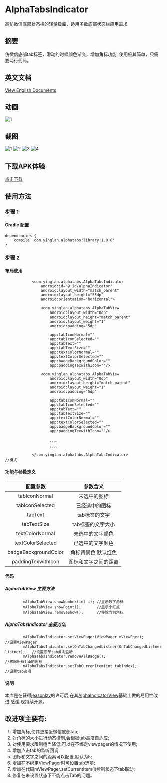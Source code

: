 # AlphaTabsIndicator
高仿微信底部状态栏的轻量级库，适用多数底部状态栏应用需求
## 摘要
仿微信底部tab标签，滑动的时候颜色渐变，增加角标功能, 使用极其简单，只需要两行代码。

## 英文文档
[View English Documents](https://github.com/yingLanNull/AlphaTabsIndicator)

## 动画
![1](https://github.com/yingLanNull/AlphaTabsIndicator/blob/master/show/show.gif)

## 截图
![1](https://github.com/yingLanNull/AlphaTabsIndicator/blob/master/show/Screenshot1.png)
![2](https://github.com/yingLanNull/AlphaTabsIndicator/blob/master/show/Screenshot2.png)
![3](https://github.com/yingLanNull/AlphaTabsIndicator/blob/master/show/Screenshot3.png)
![4](https://github.com/yingLanNull/AlphaTabsIndicator/blob/master/show/Screenshot4.png)

## 下载APK体验
[点击下载](https://github.com/yingLanNull/AlphaTabsIndicator/blob/master/show/app-debug.apk)

## 使用方法
### 步骤 1
#### Gradle 配置
```
dependencies {
    compile 'com.yinglan.alphatabs:library:1.0.8'
}
```

### 步骤 2

#### 布局使用
```
	        <com.yinglan.alphatabs.AlphaTabsIndicator
                android:id="@+id/alphaIndicator"
                android:layout_width="match_parent"
                android:layout_height="55dp"
                android:orientation="horizontal">

                <com.yinglan.alphatabs.AlphaTabView
                    android:layout_width="0dp"
                    android:layout_height="match_parent"
                    android:layout_weight="1"
                    android:padding="5dp"

                    app:tabIconNormal=""
                    app:tabIconSelected=""
                    app:tabText=""
                    app:tabTextSize=""
                    app:textColorNormal=""
                    app:textColorSelected=""
                    app:badgeBackgroundColor=""
                    app:paddingTexwithIcon=""/>

                <com.yinglan.alphatabs.AlphaTabView
                    android:layout_width="0dp"
                    android:layout_height="match_parent"
                    android:layout_weight="1"
                    android:padding="5dp"

                    app:tabIconNormal=""
                    app:tabIconSelected=""
                    app:tabText=""
                    app:tabTextSize=""
                    app:textColorNormal=""
                    app:textColorSelected=""
                    app:badgeBackgroundColor=""
                    app:paddingTexwithIcon=""/>

                    、、、、
                    、、、、

            </com.yinglan.alphatabs.AlphaTabsIndicator>                                //模式
```
#### 功能与参数定义

<table>
  <tdead>
    <tr>
      <th align="center">配置参数</th>
      <th align="center">参数含义</th>
    </tr>
  </tdead>
  <tbody>
    <tr>
      <td align="center">tabIconNormal</td>
      <td align="center">未选中的图标</td>
    </tr>
    <tr>
      <td align="center">tabIconSelected</td>
      <td align="center">已经选中的图标</td>
    </tr>
    <tr>
      <td align="center">tabText</td>
      <td align="center">tab标签的文字</td>
    </tr>
    <tr>
      <td align="center">tabTextSize</td>
      <td align="center">tab标签的文字大小</td>
    </tr>
    <tr>
      <td align="center">textColorNormal</td>
      <td align="center">未选中的文字颜色</td>
    </tr>
    <tr>
      <td align="center">textColorSelected</td>
      <td align="center">已选中的文字颜色</td>
    </tr>
    <tr>
       <td align="center">badgeBackgroundColor</td>
       <td align="center">角标背景色,默认红色</td>
     </tr>
     <tr>
       <td align="center">paddingTexwithIcon</td>
       <td align="center">图标和文字之间的距离</td>
     </tr>
  </tbody>
</table>


#### 代码

##### AlphaTabView 主要方法
```
        mAlphaTabView.showNumber(int i); //显示数字角标
        mAlphaTabView.showPoint();       //显示小红点
        mAlphaTabView.removeShow();      //移除当前角标
```

##### AlphaTabsIndicator 主要方法
```
        mAlphaTabsIndicator.setViewPager(ViewPager mViewPger);                     //设置ViewPager
        mAlphaTabsIndicator.setOnTabChangedListner(OnTabChangedListner listner);   //设置底部tab点击监听
        mAlphaTabsIndicator.removeAllBadge();                                      //移除所有tab的角标
        mAlphaTabsIndicator.setTabCurrenItem(int tabIndex);                        //设置tab选项
```

#### 说明
本库是在征得[jeasonlzy](https://github.com/jeasonlzy)的许可后,在其[AlphaIndicatorView](https://github.com/jeasonlzy/AlphaIndicatorView)基础上做的易用性改进,感谢,现持续开源。
## 改进项主要有:
1. 增加角标,使其更接近微信底部tab;
1. 对角标的大小进行动态控制,会根据tab高度自适应;
1. 对使用要求限制适当降低,可以在不绑定viewpager的情况下使用;
1. 增加点击tab的监听回调;
1. 图标和文字之间的距离可以配置,默认为5;
1. 增加在不绑定ViewPager时可设置tab选项;
1. 增加在代码mViewPager.setCurrentItem(i)控制状态下tab联动;
1. 修复在未设置状态下不能点击Tab的问题。
